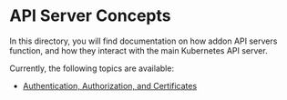 API Server Concepts
===================

In this directory, you will find documentation on how addon API servers
function, and how they interact with the main Kubernetes API server.

Currently, the following topics are available:

- [Authentication, Authorization, and Certificates](./auth.md)
